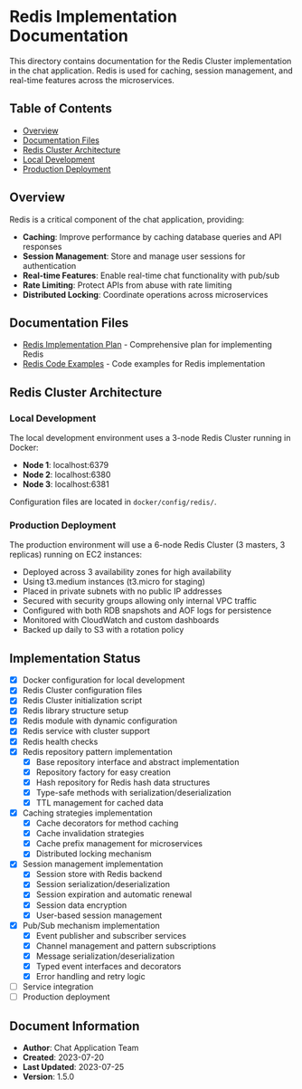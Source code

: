 # Redis Implementation Documentation

This directory contains documentation for the Redis Cluster implementation in the chat application. Redis is used for caching, session management, and real-time features across the microservices.

## Table of Contents

- [Overview](#overview)
- [Documentation Files](#documentation-files)
- [Redis Cluster Architecture](#redis-cluster-architecture)
- [Local Development](#local-development)
- [Production Deployment](#production-deployment)

## Overview

Redis is a critical component of the chat application, providing:

- **Caching**: Improve performance by caching database queries and API responses
- **Session Management**: Store and manage user sessions for authentication
- **Real-time Features**: Enable real-time chat functionality with pub/sub
- **Rate Limiting**: Protect APIs from abuse with rate limiting
- **Distributed Locking**: Coordinate operations across microservices

## Documentation Files

- [Redis Implementation Plan](REDIS_IMPLEMENTATION_PLAN.md) - Comprehensive plan for implementing Redis
- [Redis Code Examples](REDIS_CODE_EXAMPLES.md) - Code examples for Redis implementation

## Redis Cluster Architecture

### Local Development

The local development environment uses a 3-node Redis Cluster running in Docker:

- **Node 1**: localhost:6379
- **Node 2**: localhost:6380
- **Node 3**: localhost:6381

Configuration files are located in `docker/config/redis/`.

### Production Deployment

The production environment will use a 6-node Redis Cluster (3 masters, 3 replicas) running on EC2 instances:

- Deployed across 3 availability zones for high availability
- Using t3.medium instances (t3.micro for staging)
- Placed in private subnets with no public IP addresses
- Secured with security groups allowing only internal VPC traffic
- Configured with both RDB snapshots and AOF logs for persistence
- Monitored with CloudWatch and custom dashboards
- Backed up daily to S3 with a rotation policy

## Implementation Status

- [x] Docker configuration for local development
- [x] Redis Cluster configuration files
- [x] Redis Cluster initialization script
- [x] Redis library structure setup
- [x] Redis module with dynamic configuration
- [x] Redis service with cluster support
- [x] Redis health checks
- [x] Redis repository pattern implementation
  - [x] Base repository interface and abstract implementation
  - [x] Repository factory for easy creation
  - [x] Hash repository for Redis hash data structures
  - [x] Type-safe methods with serialization/deserialization
  - [x] TTL management for cached data
- [x] Caching strategies implementation
  - [x] Cache decorators for method caching
  - [x] Cache invalidation strategies
  - [x] Cache prefix management for microservices
  - [x] Distributed locking mechanism
- [x] Session management implementation
  - [x] Session store with Redis backend
  - [x] Session serialization/deserialization
  - [x] Session expiration and automatic renewal
  - [x] Session data encryption
  - [x] User-based session management
- [x] Pub/Sub mechanism implementation
  - [x] Event publisher and subscriber services
  - [x] Channel management and pattern subscriptions
  - [x] Message serialization/deserialization
  - [x] Typed event interfaces and decorators
  - [x] Error handling and retry logic
- [ ] Service integration
- [ ] Production deployment

## Document Information
- **Author**: Chat Application Team
- **Created**: 2023-07-20
- **Last Updated**: 2023-07-25
- **Version**: 1.5.0
